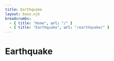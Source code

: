 ```yaml
---
title: Earthquake
layout: base.njk
breadcrumbs:
  - { title: "Home", url: "/" }
  - { title: "Earthquake", url: "/earthquake/" }
---
```


# Earthquake

